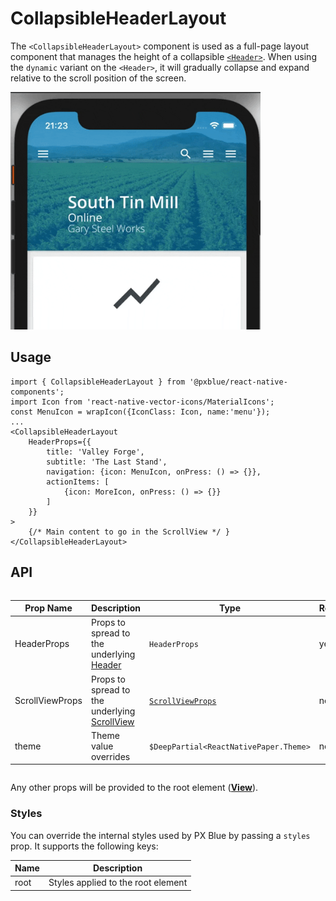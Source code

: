 # CollapsibleHeaderLayout

The `<CollapsibleHeaderLayout>` component is used as a full-page layout component that manages the height of a collapsible [`<Header>`](./Header.md). When using the `dynamic` variant on the `<Header>`, it will gradually collapse and expand relative to the scroll position of the screen.

<img width="400" alt="Collapsed header" src="./images/collapsibleHeaderLayout.gif">

## Usage

```tsx
import { CollapsibleHeaderLayout } from '@pxblue/react-native-components';
import Icon from 'react-native-vector-icons/MaterialIcons';
const MenuIcon = wrapIcon({IconClass: Icon, name:'menu'});
...
<CollapsibleHeaderLayout
    HeaderProps={{
        title: 'Valley Forge',
        subtitle: 'The Last Stand',
        navigation: {icon: MenuIcon, onPress: () => {}},
        actionItems: [
            {icon: MoreIcon, onPress: () => {}}
        ]
    }}
>
    {/* Main content to go in the ScrollView */ }
</CollapsibleHeaderLayout>
```

## API

<div style="overflow: auto">

| Prop Name       | Description                                                                             | Type                                                               | Required | Default |
| --------------- | --------------------------------------------------------------------------------------- | ------------------------------------------------------------------ | -------- | ------- |
| HeaderProps     | Props to spread to the underlying [Header](./Header.md)                                 | `HeaderProps`                                                      | yes      |         |
| ScrollViewProps | Props to spread to the underlying [ScrollView](https://reactnative.dev/docs/scrollview) | [`ScrollViewProps`](https://reactnative.dev/docs/scrollview#props) | no       |         |
| theme           | Theme value overrides                                                                   | `$DeepPartial<ReactNativePaper.Theme>`                             | no       |         |

</div>

Any other props will be provided to the root element ([**View**](https://reactnative.dev/docs/view)).

### Styles

You can override the internal styles used by PX Blue by passing a `styles` prop. It supports the following keys:

| Name | Description                        |
| ---- | ---------------------------------- |
| root | Styles applied to the root element |
